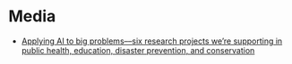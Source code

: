 # Media

- [Applying AI to big problems––six research projects we’re supporting in public health, education, disaster prevention, and conservation](https://india.googleblog.com/2020/02/applying-ai-to-big-problemssix-research.html)

